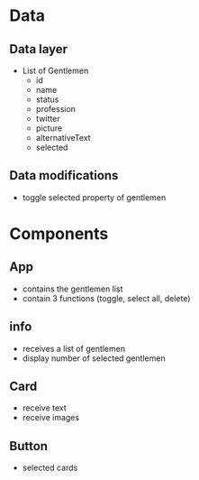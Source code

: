 # Data

## Data layer

- List of Gentlemen
  - id
  - name
  - status
  - profession
  - twitter
  - picture
  - alternativeText
  - selected

## Data modifications

- toggle selected property of gentlemen

# Components

## App

- contains the gentlemen list
- contain 3 functions (toggle, select all, delete)

## info

- receives a list of gentlemen
- display number of selected gentlemen

## Card

- receive text
- receive images

## Button

- selected cards
